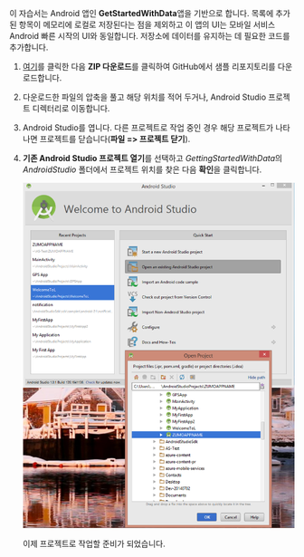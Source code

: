 이 자습서는 Android 앱인 **GetStartedWithData**앱을 기반으로 합니다. 목록에 추가된 항목이 메모리에 로컬로 저장된다는 점을 제외하고 이 앱의 UI는 모바일 서비스 Android 빠른 시작의 UI와 동일합니다. 저장소에 데이터를 유지하는 데 필요한 코드를 추가합니다.

1. <a href="https://github.com/Azure/mobile-services-samples" target="blank">여기</a>를 클릭한 다음 **ZIP 다운로드**를 클릭하여 GitHub에서 샘플 리포지토리를 다운로드합니다.
2. 다운로드한 파일의 압축을 풀고 해당 위치를 적어 두거나, Android Studio 프로젝트 디렉터리로 이동합니다.
3. Android Studio를 엽니다. 다른 프로젝트로 작업 중인 경우 해당 프로젝트가 나타나면 프로젝트를 닫습니다(**파일 => 프로젝트 닫기**).
4. **기존 Android Studio 프로젝트 열기**를 선택하고 *GettingStartedWithData*의 *AndroidStudio* 폴더에서 프로젝트 위치를 찾은 다음 **확인**을 클릭합니다. 

     ![](./media/mobile-services-android-get-started/android-studio-import-project.png)

    이제 프로젝트로 작업할 준비가 되었습니다.



<!--HONumber=Jan17_HO3-->


